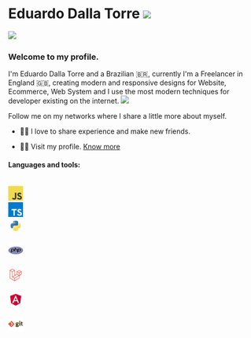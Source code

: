

<!--
### Hi there 👋
**eduardodallatorre/eduardodallatorre** is a ✨ _special_ ✨ repository because its `README.md` (this file) appears on your GitHub profile.

Here are some ideas to get you started:

- 🔭 I’m currently working on ...
- 🌱 I’m currently learning ...
- 👯 I’m looking to collaborate on ...
- 🤔 I’m looking for help with ...
- 💬 Ask me about ...
- 📫 How to reach me: ...
- 😄 Pronouns: ...
- ⚡ Fun fact: ...
-->

# Eduardo Dalla Torre <img src="https://github.com/mupezzuol/mupezzuol/raw/master/assets/developer.gif" width="30px" style="max-width:100%;">

 [<img src="https://img.shields.io/badge/linkedin-1877F2?style=flat-square&logo=linkedin&logoColor=white" />](https://www.linkedin.com/in/eduardodallatorre/)
<!--
[<img src="https://img.shields.io/badge/YouTube-1877F2?style=flat-square&logo=youtube&logoColor=white" />](https://www.youtube.com/c/dallatorre) [<img src="https://img.shields.io/badge/linkedin-1877F2?style=flat-square&logo=linkedin&logoColor=white" />](https://www.linkedin.com/in/eduardodallatorre/) [<img src = "https://img.shields.io/badge/instagram-1877F2?style=flat-square&logo=instagram&logoColor=white">](https://www.instagram.com/dallatorre.io/) -->

### Welcome to my profile. 

I'm Eduardo Dalla Torre and a Brazilian 🇧🇷, currently I'm a Freelancer in England 🇬🇧,  creating modern and responsive designs for Website, Ecommerce, Web System and I use the most modern techniques for developer existing on the internet. <img src="https://camo.githubusercontent.com/63371d36886ee658f5a97401f393e1ab1684b2fd3de674b8f5efc7d410b2a3d0/68747470733a2f2f6d656469612e67697068792e636f6d2f6d656469612f57556c706c634d704f43456d5447427442572f67697068792e676966" width="24" data-canonical-src="https://media.giphy.com/media/WUlplcMpOCEmTGBtBW/giphy.gif" style="max-width:100%;">

Follow me on my networks where I share a little more about myself.

- 🙋‍♂️   I love to share experience and make new friends.
<!-- - 🎥   I share my experiences on my YouTube channel. -->
- 👨‍🎓   Visit my profile. <a href="https://eduardodallatorre.com/">Know more</a>

#### Languages and tools: 
<p>
<code>
<a target="_blank" rel="noopener noreferrer" href="https://raw.githubusercontent.com/github/explore/80688e429a7d4ef2fca1e82350fe8e3517d3494d/topics/javascript/javascript.png"><img height="30" src="https://raw.githubusercontent.com/github/explore/80688e429a7d4ef2fca1e82350fe8e3517d3494d/topics/javascript/javascript.png" style="max-width:100%;"></a></code>
<code>
<a target="_blank" rel="noopener noreferrer" href="https://raw.githubusercontent.com/github/explore/80688e429a7d4ef2fca1e82350fe8e3517d3494d/topics/typescript/typescript.png"><img height="30" src="https://raw.githubusercontent.com/github/explore/80688e429a7d4ef2fca1e82350fe8e3517d3494d/topics/typescript/typescript.png" style="max-width:100%;"></a></code>  
<code>  
<a target="_blank" rel="noopener noreferrer" href="https://raw.githubusercontent.com/github/explore/80688e429a7d4ef2fca1e82350fe8e3517d3494d/topics/python/python.png"><img height="30" src="https://raw.githubusercontent.com/github/explore/80688e429a7d4ef2fca1e82350fe8e3517d3494d/topics/python/python.png" style="max-width:100%;"></a>
</code>
<code>  
<a target="_blank" rel="noopener noreferrer" href="https://raw.githubusercontent.com/github/explore/80688e429a7d4ef2fca1e82350fe8e3517d3494d/topics/php/php.png"><img height="30" src="https://raw.githubusercontent.com/github/explore/80688e429a7d4ef2fca1e82350fe8e3517d3494d/topics/php/php.png" style="max-width:100%;"></a>
</code>   
<code>  
<a target="_blank" rel="noopener noreferrer" href="https://raw.githubusercontent.com/github/explore/80688e429a7d4ef2fca1e82350fe8e3517d3494d/topics/laravel/laravel.png"><img height="30" src="https://raw.githubusercontent.com/github/explore/80688e429a7d4ef2fca1e82350fe8e3517d3494d/topics/laravel/laravel.png" style="max-width:100%;"></a>
</code>
<code>
<a target="_blank" rel="noopener noreferrer" href="https://raw.githubusercontent.com/github/explore/80688e429a7d4ef2fca1e82350fe8e3517d3494d/topics/angular/angular.png"><img height="30" src="https://raw.githubusercontent.com/github/explore/80688e429a7d4ef2fca1e82350fe8e3517d3494d/topics/angular/angular.png" style="max-width:100%;"></a>
</code>  
<code>
<a target="_blank" rel="noopener noreferrer" href="https://raw.githubusercontent.com/github/explore/80688e429a7d4ef2fca1e82350fe8e3517d3494d/topics/git/git.png"><img height="30" src="https://raw.githubusercontent.com/github/explore/80688e429a7d4ef2fca1e82350fe8e3517d3494d/topics/git/git.png" style="max-width:100%;"></a>
</code>
</p>
